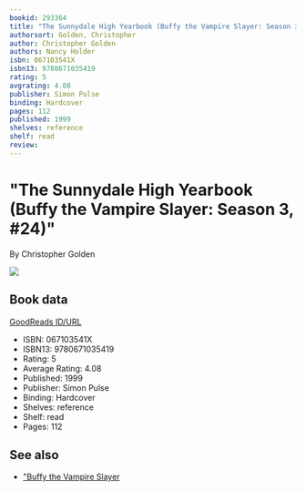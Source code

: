 ```yaml
---
bookid: 293364
title: "The Sunnydale High Yearbook (Buffy the Vampire Slayer: Season 3, #24)"
authorsort: Golden, Christopher
author: Christopher Golden
authors: Nancy Holder
isbn: 067103541X
isbn13: 9780671035419
rating: 5
avgrating: 4.08
publisher: Simon Pulse
binding: Hardcover
pages: 112
published: 1999
shelves: reference
shelf: read
review: 
---
```


# "The Sunnydale High Yearbook (Buffy the Vampire Slayer: Season 3, #24)"

By Christopher Golden

![](../../1388221981l/293364.jpg)

## Book data

[GoodReads ID/URL](https://www.goodreads.com/book/show/293364)

- ISBN: 067103541X
- ISBN13: 9780671035419
- Rating: 5
- Average Rating: 4.08
- Published: 1999
- Publisher: Simon Pulse
- Binding: Hardcover
- Shelves: reference
- Shelf: read
- Pages: 112


## See also

- ["Buffy the Vampire Slayer](Buffy_the_Vampire_Slayer-_The_Watchers_Guide__Volume_1.md)

